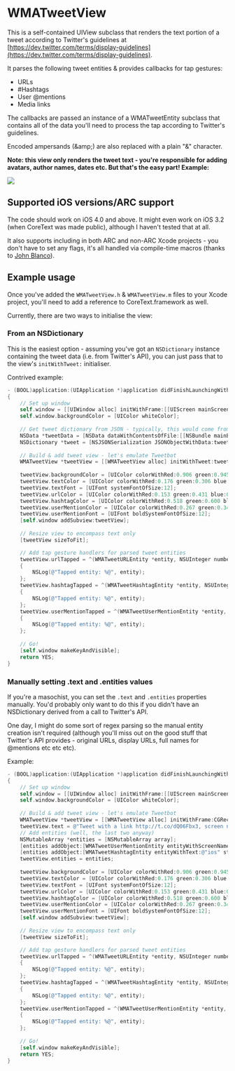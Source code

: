 # WMATweetView

This is a self-contained UIView subclass that renders the text portion of a tweet according to Twitter's guidelines at [https://dev.twitter.com/terms/display-guidelines](https://dev.twitter.com/terms/display-guidelines). 

It parses the following tweet entities & provides callbacks for tap gestures:

- URLs
- \#Hashtags
- User @mentions
- Media links

The callbacks are passed an instance of a WMATweetEntity subclass that contains all of the data you'll need to process the tap according to Twitter's guidelines.

Encoded ampersands (&amp;amp;) are also replaced with a plain "&" character.

**Note: this view only renders the tweet text - you're responsible for adding avatars, author names, dates etc. But that's the easy part! Example:**

<img src="https://github.com/markbeaton/WMATweetView/raw/master/example.png" />

## Supported iOS versions/ARC support

The code should work on iOS 4.0 and above. It might even work on iOS 3.2 (when CoreText was made public), although I haven't tested that at all.

It also supports including in both ARC and non-ARC Xcode projects - you don't have to set any flags, it's all handled via compile-time macros (thanks to [John Blanco](http://raptureinvenice.com/arc-support-without-branches/)).

## Example usage

Once you've added the <code>WMATweetView.h</code> & <code>WMATweetView.m</code> files to your Xcode project, you'll need to add a reference to CoreText.framework as well.

Currently, there are two ways to initialise the view:

### From an NSDictionary

This is the easiest option - assuming you've got an <code>NSDictionary</code> instance containing the tweet data (i.e. from Twitter's API), you can just pass that to the view's <code>initWithTweet:</code> initialiser.

Contrived example:

```objective-c
- (BOOL)application:(UIApplication *)application didFinishLaunchingWithOptions:(NSDictionary *)launchOptions
{
	// Set up window
	self.window = [[UIWindow alloc] initWithFrame:[[UIScreen mainScreen] bounds]];
	self.window.backgroundColor = [UIColor whiteColor];
	
	// Get tweet dictionary from JSON - typically, this would come from Twitter's API rather than a resource file...
	NSData *tweetData = [NSData dataWithContentsOfFile:[[NSBundle mainBundle] pathForResource:@"tweet" ofType:@"json"]];
	NSDictionary *tweet = [NSJSONSerialization JSONObjectWithData:tweetData options:0 error:NULL];
	
	// Build & add tweet view - let's emulate Tweetbot
	WMATweetView *tweetView = [[WMATweetView alloc] initWithTweet:tweet frame:CGRectMake(10, 30, 300, 300)];
	
	tweetView.backgroundColor = [UIColor colorWithRed:0.906 green:0.945 blue:0.980 alpha:1.];
	tweetView.textColor = [UIColor colorWithRed:0.176 green:0.306 blue:0.431 alpha:1.];
	tweetView.textFont = [UIFont systemFontOfSize:12];
	tweetView.urlColor = [UIColor colorWithRed:0.153 green:0.431 blue:0.702 alpha:1.];
	tweetView.hashtagColor = [UIColor colorWithRed:0.518 green:0.600 blue:0.690 alpha:1.];
	tweetView.userMentionColor = [UIColor colorWithRed:0.267 green:0.349 blue:0.427 alpha:1.];
	tweetView.userMentionFont = [UIFont boldSystemFontOfSize:12];
	[self.window addSubview:tweetView];
	
	// Resize view to encompass text only
	[tweetView sizeToFit];

	// Add tap gesture handlers for parsed tweet entities
	tweetView.urlTapped = ^(WMATweetURLEntity *entity, NSUInteger numberOfTouches)
	{
		NSLog(@"Tapped entity: %@", entity);
	};
	tweetView.hashtagTapped = ^(WMATweetHashtagEntity *entity, NSUInteger numberOfTouches)
	{
		NSLog(@"Tapped entity: %@", entity);
	};
	tweetView.userMentionTapped = ^(WMATweetUserMentionEntity *entity, NSUInteger numberOfTouches)
	{
		NSLog(@"Tapped entity: %@", entity);
	};
	
	// Go!
	[self.window makeKeyAndVisible];
	return YES;
}
```

### Manually setting .text and .entities values

If you're a masochist, you can set the <code>.text</code> and <code>.entities</code> properties manually. You'd probably only want to do this if you didn't have an NSDictionary derived from a call to Twitter's API.

One day, I might do some sort of regex parsing so the manual entity creation isn't required (although you'll miss out on the good stuff that Twitter's API provides - original URLs, display URLs, full names for @mentions etc etc etc).

Example:

```objective-c
- (BOOL)application:(UIApplication *)application didFinishLaunchingWithOptions:(NSDictionary *)launchOptions
{
	// Set up window
	self.window = [[UIWindow alloc] initWithFrame:[[UIScreen mainScreen] bounds]];
	self.window.backgroundColor = [UIColor whiteColor];
	
	// Build & add tweet view - let's emulate Tweetbot
	WMATweetView *tweetView = [[WMATweetView alloc] initWithFrame:CGRectMake(10, 30, 300, 300)];
	tweetView.text = @"Tweet with a link http://t.co/dQ06Fbx3, screen name @wemakeapps, #hashtag, more text, another link http://t.co/9GQa6ycA @ZarroBoogs #ios moo";
	// Add entities (well, the last two anyway)
	NSMutableArray *entities = [NSMutableArray array];
	[entities addObject:[WMATweetUserMentionEntity entityWithScreenName:@"ZarroBoogs" name:@"Mark Beaton" idString:@"547490130" start:120 end:131]];
	[entities addObject:[WMATweetHashtagEntity entityWithText:@"ios" start:132 end:136]];
	tweetView.entities = entities;
	
	tweetView.backgroundColor = [UIColor colorWithRed:0.906 green:0.945 blue:0.980 alpha:1.];
	tweetView.textColor = [UIColor colorWithRed:0.176 green:0.306 blue:0.431 alpha:1.];
	tweetView.textFont = [UIFont systemFontOfSize:12];
	tweetView.urlColor = [UIColor colorWithRed:0.153 green:0.431 blue:0.702 alpha:1.];
	tweetView.hashtagColor = [UIColor colorWithRed:0.518 green:0.600 blue:0.690 alpha:1.];
	tweetView.userMentionColor = [UIColor colorWithRed:0.267 green:0.349 blue:0.427 alpha:1.];
	tweetView.userMentionFont = [UIFont boldSystemFontOfSize:12];
	[self.window addSubview:tweetView];
	
	// Resize view to encompass text only
	[tweetView sizeToFit];

	// Add tap gesture handlers for parsed tweet entities
	tweetView.urlTapped = ^(WMATweetURLEntity *entity, NSUInteger numberOfTouches)
	{
		NSLog(@"Tapped entity: %@", entity);
	};
	tweetView.hashtagTapped = ^(WMATweetHashtagEntity *entity, NSUInteger numberOfTouches)
	{
		NSLog(@"Tapped entity: %@", entity);
	};
	tweetView.userMentionTapped = ^(WMATweetUserMentionEntity *entity, NSUInteger numberOfTouches)
	{
		NSLog(@"Tapped entity: %@", entity);
	};
	
	// Go!
	[self.window makeKeyAndVisible];
	return YES;
}
```